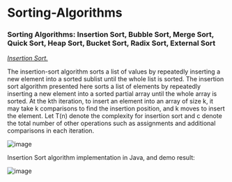 # Sorting-Algorithms
### Sorting Algorithms: Insertion Sort, Bubble Sort, Merge Sort, Quick Sort, Heap Sort, Bucket Sort, Radix Sort, External Sort

*[Insertion Sort.](https://en.wikipedia.org/wiki/Insertion_sort)*

The insertion-sort algorithm sorts a list of values by repeatedly inserting a new element into a sorted sublist until the whole list is sorted. The insertion sort algorithm presented here sorts a list of elements by repeatedly inserting a new element into a sorted partial array until the whole array is sorted. At the kth iteration, to insert an element into an array of size k, it may take k comparisons to find the insertion position, and k moves to insert the element. Let T(n) denote the complexity for insertion sort and c denote the total number of other operations such as assignments and additional comparisons in each iteration.

![image](https://user-images.githubusercontent.com/24220136/231912384-5a5c3513-553a-457b-a53a-97b02753c14d.png)

Insertion Sort algorithm implementation in Java, and demo result:

![image](https://user-images.githubusercontent.com/24220136/231912551-6f022f15-5e03-4ec2-aae9-b19bb5870351.png)
